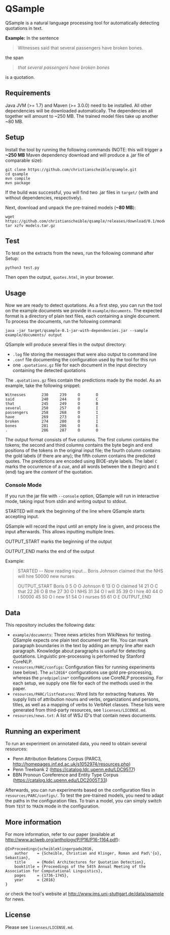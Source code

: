 # QSample

QSample is a natural language processing tool for automatically
detecting quotations in text.

**Example:** In the sentence

> Witnesses said that several passengers have broken bones.

the span

> _that several passengers have broken bones_

is a quotation.

## Requirements

Java JVM (>= 1.7) and Maven (>= 3.0.0) need to be installed. All other
dependencies will be downloaded automatically. The dependencies all
together will amount to ~250 MB. The trained model files take up another
~80 MB.

## Setup

Install the tool by running the following commands (NOTE: this will trigger a
**~250 MB** Maven dependency download and will produce a .jar file of
comparable size):

    git clone https://github.com/christianscheible/qsample.git
    cd qsample
    mvn compile
    mvn package

If the build was successful, you will find two .jar files in `target/`
(with and without dependencies, respectively).

Next, download and unpack the pre-trained models (**~80 MB**):

    wget https://github.com/christianscheible/qsample/releases/download/0.1/models.tar.gz
    tar xzfv models.tar.gz

## Test

To test on the extracts from the news, run the following command after Setup:

`python3 test.py`

Then open the output, `quotes.html`, in your browser.

## Usage

Now we are ready to detect quotations. As a first step, you can run the
tool on the example documents we provide in `example/documents`. The
expected format is a directory of plain text files, each containing a
single document. To process the documents, run the following command:

    java -jar target/qsample-0.1-jar-with-dependencies.jar --sample example/documents/ output

QSample will produce several files in the output directory:

- `.log` file storing the messages that were also output to command line
- `.conf` file documenting the configuration used by the tool for this run
- one `.quotations.gz` file for each document in the input directory
  containing the detected quotations

The `.quotations.gz` files contain the predictions made by the model. As
an example, take the following snippet:

    Witnesses       230     239     O       O
    said            240     244     O       C
    that            245     249     O       B
    several         250     257     O       I
    passengers      258     268     O       I
    have            269     273     O       I
    broken          274     280     O       I
    bones           281     286     O       E
    .               286     287     O       O

The output format consists of five columns. The first column contains
the tokens; the second and third columns contains the byte begin and end
positions of the tokens in the original input file; the fourth column
contains the gold labels (if there are any); the fifth column contains
the predicted quotes. The predictions are encoded using BIOE-style
labels. The label `C` marks the occurrence of a _cue_, and all words
between the `B` (begin) and `E` (end) tag are the _content_ of the
quotation.

### Console Mode

If you run the jar file with `--console` option, QSample will run in
interactive mode, taking input from stdin and writing output to stdout.

STARTED will mark the beginning of the line where QSample starts accepting
input.

QSample will record the input until an empty line is given, and process
the input afterwards. This allows inputting multiple lines.

OUTPUT_START marks the beginning of the output

OUTPUT_END marks the end of the output

Example:

> STARTED -- Now reading input...
> Boris Johnson claimed that the NHS will hire 50000 new nurses
> 
> OUTPUT_START
> Boris 0	5	O	O
> Johnson	6	13	O	O
> claimed	14	21	O	C
> that	22	26	O	B
> the	27	30	O	I
> NHS	31	34	O	I
> will	35	39	O	I
> hire	40	44	O	I
> 50000	45	50	O	I
> new	51	54	O	I
> nurses	55	61	O	E
> OUTPUT_END

## Data

This repository includes the following data:

- `example/documents`: Three news articles from WikiNews for
  testing. QSample expects one plain text document per file. You can
  mark paragraph boundaries in the text by adding an empty line after
  each paragraph. Knowledge about paragraphs is useful for detecting
  quotations. Linguistic pre-processing is performed by Stanford
  CoreNLP.
- `resources/PARC/configs`: Configuration files for running experiments
  (see below). The `acl2016*` configurations use gold pre-processing,
  whereas the `predpipeline*` configurations use CoreNLP processing. For
  each setup, we supply one file for each of the methods used in the
  paper.
- `resources/PARC/listfeatures`: Word lists for extracting features. We
  supply lists of attribution nouns and verbs, organizations and
  persons, titles, as well as a mapping of verbs to VerbNet
  classes. These lists were generated from third-party resources, see
  `licenses/LICENSE.md`.
- `resources/news.txt`: A list of WSJ ID's that contain news documents.

## Running an experiment

To run an experiment on annotated data, you need to obtain several
resources:

- Penn Attribution Relations Corpus (PARC3, http://homepages.inf.ed.ac.uk/s1052974/resources.php)
- Penn Treebank 2 (https://catalog.ldc.upenn.edu/LDC95T7)
- BBN Pronoun Coreference and Entity Type Corpus (https://catalog.ldc.upenn.edu/LDC2005T33)

Afterwards, you can run experiments based on the configuration files in
`resources/PARC/configs/`. To test the pre-trained models, you need to
adapt the paths in the configuration files. To train a model, you can
simply switch from `TEST` to `TRAIN` mode in the configuration.

## More information

For more information, refer to our paper (available at
http://www.aclweb.org/anthology/P/P16/P16-1164.pdf):

    @InProceedings{scheibleklingerpado2016,
    	author    = {Scheible, Christian and Klinger, Roman and Pad\'{o}, Sebastian},
    	title     = {Model Architectures for Quotation Detection},
    	booktitle = {Proceedings of the 54th Annual Meeting of the Association for Computational Linguistics},
    	pages     = {1736-1745},
    	year      = {2016}
    }

or check the tool's website at
http://www.ims.uni-stuttgart.de/data/qsample for news.

## License

Please see `licenses/LICENSE.md`.
